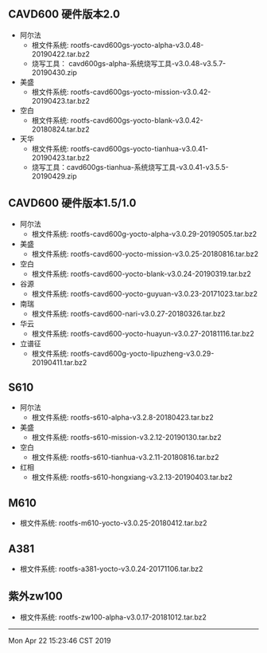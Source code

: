 ## CAVD600 硬件版本2.0
* 阿尔法
	* 根文件系统: rootfs-cavd600gs-yocto-alpha-v3.0.48-20190422.tar.bz2
	* 烧写工具： cavd600gs-alpha-系统烧写工具-v3.0.48-v3.5.7-20190430.zip
* 美盛
	* 根文件系统: rootfs-cavd600gs-yocto-mission-v3.0.42-20190423.tar.bz2
* 空白
	* 根文件系统: rootfs-cavd600gs-yocto-blank-v3.0.42-20180824.tar.bz2
* 天华
	* 根文件系统: rootfs-cavd600gs-yocto-tianhua-v3.0.41-20190423.tar.bz2
	* 烧写工具：cavd600gs-tianhua-系统烧写工具-v3.0.41-v3.5.5-20190429.zip

## CAVD600 硬件版本1.5/1.0
* 阿尔法
	* 根文件系统: rootfs-cavd600g-yocto-alpha-v3.0.29-20190505.tar.bz2
* 美盛
	* 根文件系统: rootfs-cavd600-yocto-mission-v3.0.25-20180816.tar.bz2
* 空白
	* 根文件系统: rootfs-cavd600-yocto-blank-v3.0.24-20190319.tar.bz2
* 谷源
	* 根文件系统: rootfs-cavd600-yocto-guyuan-v3.0.23-20171023.tar.bz2
* 南瑞
	* 根文件系统: rootfs-cavd600-nari-v3.0.27-20180326.tar.bz2
* 华云
	* 根文件系统: rootfs-cavd600-yocto-huayun-v3.0.27-20181116.tar.bz2
* 立谱征
	* 根文件系统: rootfs-cavd600g-yocto-lipuzheng-v3.0.29-20190411.tar.bz2

## S610
* 阿尔法
	* 根文件系统: rootfs-s610-alpha-v3.2.8-20180423.tar.bz2
* 美盛
	* 根文件系统: rootfs-s610-mission-v3.2.12-20190130.tar.bz2
* 空白
	* 根文件系统: rootfs-s610-tianhua-v3.2.11-20180816.tar.bz2
* 红相
	* 根文件系统: rootfs-s610-hongxiang-v3.2.13-20190403.tar.bz2

## M610
* 根文件系统: rootfs-m610-yocto-v3.0.25-20180412.tar.bz2

## A381
* 根文件系统: rootfs-a381-yocto-v3.0.24-20171106.tar.bz2

## 紫外zw100
* 根文件系统: rootfs-zw100-alpha-v3.0.17-20181012.tar.bz2

----
Mon Apr 22 15:23:46 CST 2019
